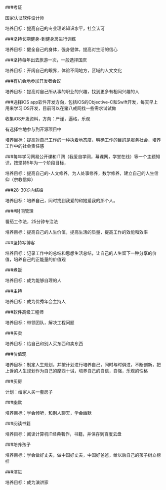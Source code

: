 ###考证

国家认证软件设计师
 
培养目标：提高自己的专业理论知识水平，社会认可

###坚持长期健身-到健身房进行训练

培养目标：健全自己的身体，强身健体，提高对生活的信心

###坚持每年出去旅游一次，一般选择国庆

培养目标：开阔自己的眼界，体验不同地方，区域的人文文化

###有机会地参加开发者会议

培养目标：提高对自己所从事的职业的兴趣，找到更多有相同兴趣的人

###选择iOS app软件开发方向，包括iOS的Objective-C和Swift开发，每天早上用来学习iOS开发，目前可以在猪八戒网找一些需求试试做

收集iOS开发资料，方向：严谨，逼格，乐观

有选择性地参与到开源项目中

培养目标：提高对自己工作的一种执着地态度，明确工作的目的是服务社会，培养工作中的社会责任感

###每年学习网易公开课和IT网（我爱自学网，幕课网，学堂在线）等一个主题知识，按坚持5年为一个阶段目标，

培养目标：提高自己的-人文修养，为人处事修养，数学修养，建立自己的人生信仰（宗教信仰）

###28-30岁内结婚

培养目标：培养自己，同时找到我爱的和她爱我的那个人。

####时间管理

番茄工作法，25分钟专注法

培养目标：提高自己的人生价值，提高生活的质量，提高工作的效能和效率

###坚持写博客

培养目标：记录工作中的总结和思想生活总结，让自己的人生留下一种分享的价值，培养自己的正能量的价值观

###煮饭

培养目标：成为能够自理的人

###主持

培养目标：成为优秀年会主持人


###软件高级工程师

培养目标：带领团队，解决工程问题


###买卖

培养目标：给自己和别人买东西和卖东西

###价值观

培养目标：制定人生规划，并按计划进行培养自己，同时与时俱进，不断创新，把上诉的人生规划作为自己的摩西十诫，培养自己的自信，自强，乐观的性格

###买房

计划：给家人买一套房子

###幽默

培养目标：学会倾听，和别人聊天，学会幽默

###阅读书籍

培养目标：阅读计算机IT经典著作，书籍，并保存到百度云盘

###培养孩子

培养目标：学会做好丈夫，做中国好丈夫，中国好爸爸，给以后自己的孩子树立榜样

###演进

培养目标：成为演讲家
